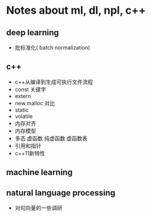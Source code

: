 # Notes about ml, dl, npl, c++
## deep learning
- 批标准化( batch normalization)

## c++
- c++从编译到生成可执行文件流程
- const 关键字
- extern
- new malloc 对比
- static
- volatile
- 内存对齐
- 内存模型
- 多态 虚函数 纯虚函数 虚函数表
- 引用和指针
- c++11新特性

## machine learning

## natural language processing
- 对句向量的一些调研